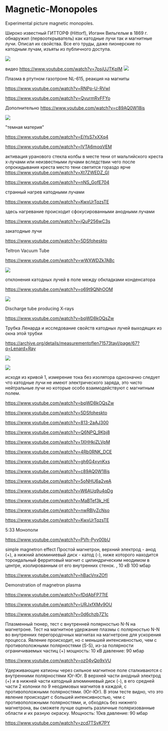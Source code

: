 # Magnetic-Monopoles
Experimental picture magnetic monopoles.

Широко известный ГИТТОРФ (Hittorf), Иоганн Вильгельм в 1869 г. 
обнаружил (первооткрыватель) как катодные лучи так и магнитные лучи. Описал их свойства. Все его
труды, даже пионерские по катодным лучам, изъяты из публичного доступа.

![](./first_monopol.jpg)

видео https://www.youtube.com/watch?v=7psjUJTKpIM
![](./magnetic_monopoles.png)

Плазма в ртутном газотроне NL-615, реакция на магниты

https://www.youtube.com/watch?v=RNPp-U-RVwI

https://www.youtube.com/watch?v=QyurmRvFFYo

Дополнительно 
https://www.youtube.com/watch?v=c89AQ0W18is

![](./Crookes_V_tube.png)

"темная материя"

https://www.youtube.com/watch?v=EiYsS7xXXq4

https://www.youtube.com/watch?v=IVTA6moqVEM

активация уранового стекла колбы в месте тени от мальтийского креста х-лучами или неизвестными лучами
вследствии чего после опрокидывания креста место тени светится гораздо ярче
https://www.youtube.com/watch?v=Xt7ZWEDZ_GI

https://www.youtube.com/watch?v=nNS_GofE704

странный нагрев катодными лучами

https://www.youtube.com/watch?v=KwxUrTqzsTE

здесь нагревание происходит сфокусированными анодными лучами

https://www.youtube.com/watch?v=jQuP256wC3s


закатодные лучи

https://www.youtube.com/watch?v=5DSfoheskto

Teltron Vacuum Tube

https://www.youtube.com/watch?v=wWXWDZk7ABc

![](./kanalow.png)


отклонения катодных лучей в поле между обкладками конденсатора

https://www.youtube.com/watch?v=o69t9QNhOOM

![](./beam_s.png)

Discharge tube producing X-rays

https://www.youtube.com/watch?v=bqWD8kOQsZw


Трубка Ленарда и исследование свойств катодных лучей выходящих из окна этой трубки

https://archive.org/details/measurementoflen71573tayl/page/67?q=Lenard+Ray

![](./Lenard_window_tube_labeled.png)

![](./lenard_current.png)

исходя из кривой 1, измерение тока без изолятора однозначно следует что катодные лучи не имеют электрического заряда,
это чисто нейтральные лучи но которые особо взаимодействуют с магнитным полем.



https://www.youtube.com/watch?v=bqWD8kOQsZw

https://www.youtube.com/watch?v=5DSfoheskto

https://www.youtube.com/watch?v=813-2aAJ300

https://www.youtube.com/watch?v=Q6NPQ_9Kbj8

https://www.youtube.com/watch?v=1XHHkiZLVpM

https://www.youtube.com/watch?v=4Rb0RNK_DCE

https://www.youtube.com/watch?v=gh6G4xynKxs

https://www.youtube.com/watch?v=c89AQ0W18is

https://www.youtube.com/watch?v=5oNHU6a2veA

https://www.youtube.com/watch?v=W6AUq9u4qDg

https://www.youtube.com/watch?v=MaBTef3k_HE

https://www.youtube.com/watch?v=nwRBlyZcNso

https://www.youtube.com/watch?v=KwxUrTqzsTE

5:33 Монополи

https://www.youtube.com/watch?v=PVh-Pyv00bU

simple magnetron effect
Простой магнетрон, верхний электрод - анод (+), а нижний алюминиевый диск - катод (-), ниже которого находится тороидальный ферритовый магнит с цилиндрическим неодимом в центре, изолированным от его внутренних стенок. ,
10 кВ 100 мбар

https://www.youtube.com/watch?v=hBacVnxZOfI

Demonstration of magnetron plasma

https://www.youtube.com/watch?v=fDdAbFP7TtE

https://www.youtube.com/watch?v=URJxfXMv9OU

https://www.youtube.com/watch?v=0d6chzb7Z1c




Плазменный тюнер, тест с внутренней полярностью N-N на магнетроне.
Тест на магнитное удержание плазмы с полярностью N-N во внутренних перегородочных магнитах на магнетроне для ускорения процесса.
Явление происходит, но с меньшей интенсивностью, чем с противоположными полярностями (S-S), из-за полярности ограничиваемых частиц (+)
мощность: 10 кВ
давление: 90 мбар

https://www.youtube.com/watch?v=oz04vQp9xVU

Удерживающие катионы через сильное магнитное поле сталкиваются с внутренними полярностями Юг-Юг.
В верхней части анодный электрод (+) и в нижней части катодный алюминиевый диск (-), в его средней части 2 колонки по 9 неодимовых магнитов в каждой, с противоположными полярностями. (Юг-Юг). В этом тесте видно, что это явление происходит с большей интенсивностью, чем с противоположными полярностями, и, обходясь без нижнего магнетрона, вы сможете лучше оценить различные поляризованные области и их разную окраску.
Мощность: 10кв
давление: 90 мбар


https://www.youtube.com/watch?v=zcd7TSvK7PY
